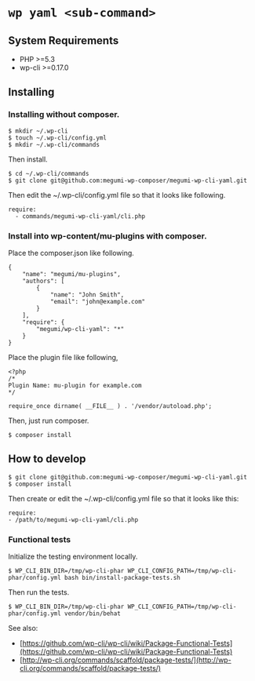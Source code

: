 # `wp yaml <sub-command>`


## System Requirements

* PHP >=5.3
* wp-cli >=0.17.0

## Installing

### Installing without composer.

```
$ mkdir ~/.wp-cli
$ touch ~/.wp-cli/config.yml
$ mkdir ~/.wp-cli/commands
```

Then install.

```
$ cd ~/.wp-cli/commands
$ git clone git@github.com:megumi-wp-composer/megumi-wp-cli-yaml.git
```

Then edit the ~/.wp-cli/config.yml file so that it looks like following.

```
require:
  - commands/megumi-wp-cli-yaml/cli.php
```


### Install into wp-content/mu-plugins with composer.

Place the composer.json like following.

```
{
    "name": "megumi/mu-plugins",
    "authors": [
        {
            "name": "John Smith",
            "email": "john@example.com"
        }
    ],
    "require": {
        "megumi/wp-cli-yaml": "*"
    }
}
```

Place the plugin file like following,

```
<?php
/*
Plugin Name: mu-plugin for example.com
*/

require_once dirname( __FILE__ ) . '/vendor/autoload.php';
```

Then, just run composer.

```
$ composer install
```

## How to develop

```
$ git clone git@github.com:megumi-wp-composer/megumi-wp-cli-yaml.git
$ composer install
```

Then create or edit the ~/.wp-cli/config.yml file so that it looks like this:

```
require:
- /path/to/megumi-wp-cli-yaml/cli.php
```

### Functional tests

Initialize the testing environment locally.

```
$ WP_CLI_BIN_DIR=/tmp/wp-cli-phar WP_CLI_CONFIG_PATH=/tmp/wp-cli-phar/config.yml bash bin/install-package-tests.sh
```

Then run the tests.

```
$ WP_CLI_BIN_DIR=/tmp/wp-cli-phar WP_CLI_CONFIG_PATH=/tmp/wp-cli-phar/config.yml vendor/bin/behat
```

See also:

* [https://github.com/wp-cli/wp-cli/wiki/Package-Functional-Tests](https://github.com/wp-cli/wp-cli/wiki/Package-Functional-Tests)
* [http://wp-cli.org/commands/scaffold/package-tests/](http://wp-cli.org/commands/scaffold/package-tests/)
